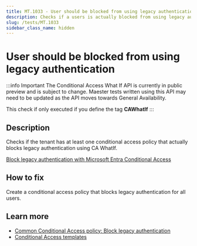 ```yaml
---
title: MT.1033 - User should be blocked from using legacy authentication
description: Checks if a users is actually blocked from using legacy authentication
slug: /tests/MT.1033
sidebar_class_name: hidden
---
```


# User should be blocked from using legacy authentication

:::info Important
The Conditional Access What If API is currently in public preview and is subject to change.
Maester tests written using this API may need to be updated as the API moves towards General Availability.

This check if only executed if you define the tag **CAWhatIf**
:::

## Description

Checks if the tenant has at least one conditional access policy that actually blocks legacy authentication using CA WhatIf.

[Block legacy authentication with Microsoft Entra Conditional Access](https://learn.microsoft.com/en-us/entra/identity/conditional-access/block-legacy-authentication)

## How to fix

Create a conditional access policy that blocks legacy authentication for all users.

## Learn more
  - [Common Conditional Access policy: Block legacy authentication](https://learn.microsoft.com/en-us/entra/identity/conditional-access/howto-conditional-access-policy-block-legacy)
  - [Conditional Access templates](https://learn.microsoft.com/en-us/entra/identity/conditional-access/concept-conditional-access-policy-common?tabs=secure-foundation#conditional-access-templates)
